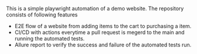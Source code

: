 This is a simple playwright automation of a demo website. The repository consists of following features 
- E2E  flow of a website from adding items to the cart to purchasing a item.
-  CI/CD with actions everytime a pull request is megerd to the main and running the automated tests.
-  Allure report to verify the success and failure of the automated tests run.
